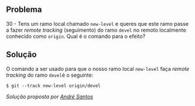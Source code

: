 ## Problema

30 - Tens um ramo local chamado `new-level` e queres que este ramo passe a
fazer _remote tracking_ (seguimento) do ramo `devel` no remoto localmente
conhecido como `origin`. Qual é o comando para o efeito?

## Solução

O comando a ser usado para que o nosso ramo local `new-level` faça _remote_
_tracking_ do ramo `devel`é o seguinte:

`$ git --track new-level origin/devel`


*Solução proposta por [André Santos](https://github.com/Snigy24)*